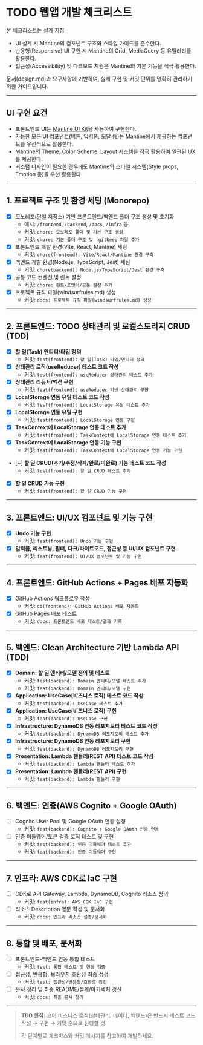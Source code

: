 # TODO 웹앱 개발 체크리스트

본 체크리스트는 설계 지침

- UI 설계 시 Mantine의 컴포넌트 구조와 스타일 가이드를 준수한다.
- 반응형(Responsive) UI 구현 시 Mantine의 Grid, MediaQuery 등 유틸리티를 활용한다.
- 접근성(Accessibility) 및 다크모드 지원은 Mantine의 기본 기능을 적극 활용한다.

문서(design.md)와 요구사항에 기반하여, 실제 구현 및 커밋 단위를 명확히 관리하기 위한 가이드입니다.

---

## UI 구현 요건

- 프론트엔드 UI는 [Mantine UI Kit](https://mantine.dev/)을 사용하여 구현한다.
- 가능한 모든 UI 컴포넌트(버튼, 입력폼, 모달 등)는 Mantine에서 제공하는 컴포넌트를 우선적으로 활용한다.
- Mantine의 Theme, Color Scheme, Layout 시스템을 적극 활용하여 일관된 UX를 제공한다.
- 커스텀 디자인이 필요한 경우에도 Mantine의 스타일 시스템(Style props, Emotion 등)을 우선 활용한다.

---

## 1. 프로젝트 구조 및 환경 세팅 (Monorepo)
- [x] 모노레포(단일 저장소) 기반 프론트엔드/백엔드 폴더 구조 생성 및 초기화  
  - 예시: `/frontend`, `/backend`, `/docs`, `/infra` 등
  - 커밋: `chore: 모노레포 폴더 및 기본 구조 생성`
  - 커밋: `chore: 기본 폴더 구조 및 .gitkeep 파일 추가`
- [x] 프론트엔드 개발 환경(Vite, React, Mantine) 세팅  
  - 커밋: `chore(frontend): Vite/React/Mantine 환경 구축`
- [x] 백엔드 개발 환경(Node.js, TypeScript, Jest) 세팅  
  - 커밋: `chore(backend): Node.js/TypeScript/Jest 환경 구축`
- [x] 공통 코드 컨벤션 및 린트 설정  
  - 커밋: `chore: 린트/포맷터/공통 설정 추가`
- [x] 프로젝트 규칙 파일(windsurfrules.md) 생성  
  - 커밋: `docs: 프로젝트 규칙 파일(windsurfrules.md) 생성`

---

## 2. 프론트엔드: TODO 상태관리 및 로컬스토리지 CRUD (TDD)
- [x] **할 일(Task) 엔티티/타입 정의**  
  - 커밋: `feat(frontend): 할 일(Task) 타입/엔티티 정의`
- [x] **상태관리 로직(useReducer) 테스트 코드 작성**  
  - 커밋: `test(frontend): useReducer 상태관리 테스트 추가`
- [x] **상태관리 리듀서/액션 구현**  
  - 커밋: `feat(frontend): useReducer 기반 상태관리 구현`
- [x] **LocalStorage 연동 유틸 테스트 코드 작성**  
  - 커밋: `test(frontend): LocalStorage 유틸 테스트 추가`
- [x] **LocalStorage 연동 유틸 구현**  
  - 커밋: `feat(frontend): LocalStorage 연동 구현`
- [x] **TaskContext에 LocalStorage 연동 테스트 추가**  
  - 커밋: `test(frontend): TaskContext에 LocalStorage 연동 테스트 추가`
- [x] **TaskContext에 LocalStorage 연동 기능 구현**  
  - 커밋: `feat(frontend): TaskContext에 LocalStorage 연동 기능 구현`
- [~] **할 일 CRUD(추가/수정/삭제/완료/미완료) 기능 테스트 코드 작성**  
  - 커밋: `test(frontend): 할 일 CRUD 테스트 추가`
- [x] **할 일 CRUD 기능 구현**  
  - 커밋: `feat(frontend): 할 일 CRUD 기능 구현`

---

## 3. 프론트엔드: UI/UX 컴포넌트 및 기능 구현
- [x] **Undo 기능 구현**  
  - 커밋: `feat(frontend): Undo 기능 구현`
- [x] **입력폼, 리스트뷰, 필터, 다크/라이트모드, 접근성 등 UI/UX 컴포넌트 구현**  
  - 커밋: `feat(frontend): UI/UX 컴포넌트 및 기능 구현`

---

## 4. 프론트엔드: GitHub Actions + Pages 배포 자동화
- [x] GitHub Actions 워크플로우 작성  
  - 커밋: `ci(frontend): GitHub Actions 배포 자동화`
- [x] GitHub Pages 배포 테스트  
  - 커밋: `docs: 프론트엔드 배포 테스트/결과 기록`

---

## 5. 백엔드: Clean Architecture 기반 Lambda API (TDD)
- [x] **Domain: 할 일 엔티티/모델 정의 및 테스트**  
  - 커밋: `test(backend): Domain 엔티티/모델 테스트 추가`
  - 커밋: `feat(backend): Domain 엔티티/모델 구현`
- [x] **Application: UseCase(비즈니스 로직) 테스트 코드 작성**  
  - 커밋: `test(backend): UseCase 테스트 추가`
- [x] **Application: UseCase(비즈니스 로직) 구현**  
  - 커밋: `feat(backend): UseCase 구현`
- [x] **Infrastructure: DynamoDB 연동 레포지토리 테스트 코드 작성**  
  - 커밋: `test(backend): DynamoDB 레포지토리 테스트 추가`
- [x] **Infrastructure: DynamoDB 연동 레포지토리 구현**  
  - 커밋: `feat(backend): DynamoDB 레포지토리 구현`
- [x] **Presentation: Lambda 핸들러(REST API) 테스트 코드 작성**  
  - 커밋: `test(backend): Lambda 핸들러 테스트 추가`
- [x] **Presentation: Lambda 핸들러(REST API) 구현**  
  - 커밋: `feat(backend): Lambda 핸들러 구현`

---

## 6. 백엔드: 인증(AWS Cognito + Google OAuth)
- [ ] Cognito User Pool 및 Google OAuth 연동 설정  
  - 커밋: `feat(backend): Cognito + Google OAuth 인증 연동`
- [ ] 인증 미들웨어/토큰 검증 로직 테스트 및 구현  
  - 커밋: `test(backend): 인증 미들웨어 테스트 추가`
  - 커밋: `feat(backend): 인증 미들웨어 구현`

---

## 7. 인프라: AWS CDK로 IaC 구현
- [ ] CDK로 API Gateway, Lambda, DynamoDB, Cognito 리소스 정의  
  - 커밋: `feat(infra): AWS CDK IaC 구현`
- [ ] 리소스 Description 영문 작성 및 문서화  
  - 커밋: `docs: 인프라 리소스 설명/문서화`

---

## 8. 통합 및 배포, 문서화
- [ ] 프론트엔드-백엔드 연동 통합 테스트  
  - 커밋: `test: 통합 테스트 및 연동 검증`
- [ ] 접근성, 반응형, 브라우저 호환성 최종 점검  
  - 커밋: `test: 접근성/반응형/호환성 점검`
- [ ] 문서 정리 및 최종 README/설계/아키텍처 갱신  
  - 커밋: `docs: 최종 문서 정리`

---

> **TDD 원칙:** 코어 비즈니스 로직(상태관리, 데이터, 백엔드)은 반드시 테스트 코드 작성 → 구현 → 커밋 순으로 진행할 것.
> 
> 각 단계별로 체크박스와 커밋 메시지를 참고하여 개발하세요.
